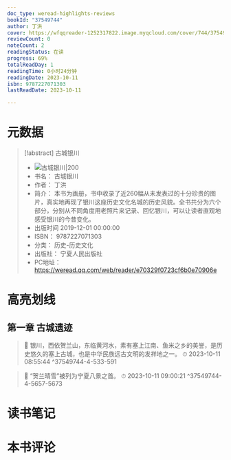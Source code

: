 ```yaml
---
doc_type: weread-highlights-reviews
bookId: "37549744"
author: 丁洪
cover: https://wfqqreader-1252317822.image.myqcloud.com/cover/744/37549744/t7_37549744.jpg
reviewCount: 0
noteCount: 2
readingStatus: 在读
progress: 69%
totalReadDay: 1
readingTime: 0小时24分钟
readingDate: 2023-10-11
isbn: 9787227071303
lastReadDate: 2023-10-11

---
```

# 元数据
> [!abstract] 古城银川
> - ![ 古城银川|200](https://wfqqreader-1252317822.image.myqcloud.com/cover/744/37549744/t7_37549744.jpg)
> - 书名： 古城银川
> - 作者： 丁洪
> - 简介： 本书为画册，书中收录了近260幅从未发表过的十分珍贵的图片，真实地再现了银川这座历史文化名城的历史风貌。全书共分为六个部分，分别从不同角度用老照片来记录、回忆银川，可以让读者直观地感受银川的今昔变化。
> - 出版时间 2019-12-01 00:00:00
> - ISBN： 9787227071303
> - 分类： 历史-历史文化
> - 出版社： 宁夏人民出版社
> - PC地址：https://weread.qq.com/web/reader/e70329f0723cf6b0e70906e

# 高亮划线

## 第一章 古城遗迹

> 📌 银川，西依贺兰山，东临黄河水，素有塞上江南、鱼米之乡的美誉，是历史悠久的塞上古城，也是中华民族远古文明的发祥地之一。 
> ⏱ 2023-10-11 08:55:44 ^37549744-4-533-591

> 📌 “贺兰晴雪”被列为宁夏八景之首。 
> ⏱ 2023-10-11 09:00:21 ^37549744-4-5657-5673

# 读书笔记

# 本书评论
